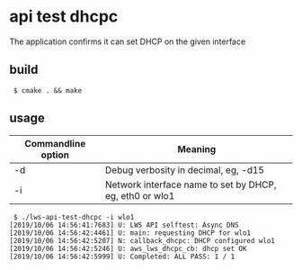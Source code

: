 # api test dhcpc

The application confirms it can set DHCP on the given interface

## build

```
 $ cmake . && make
```

## usage

Commandline option|Meaning
---|---
-d <loglevel>|Debug verbosity in decimal, eg, -d15
-i <netif>|Network interface name to set by DHCP, eg, eth0 or wlo1

```
 $ ./lws-api-test-dhcpc -i wlo1
[2019/10/06 14:56:41:7683] U: LWS API selftest: Async DNS
[2019/10/06 14:56:42:4461] U: main: requesting DHCP for wlo1
[2019/10/06 14:56:42:5207] N: callback_dhcpc: DHCP configured wlo1
[2019/10/06 14:56:42:5246] U: aws_lws_dhcpc_cb: dhcp set OK
[2019/10/06 14:56:42:5999] U: Completed: ALL PASS: 1 / 1
```


